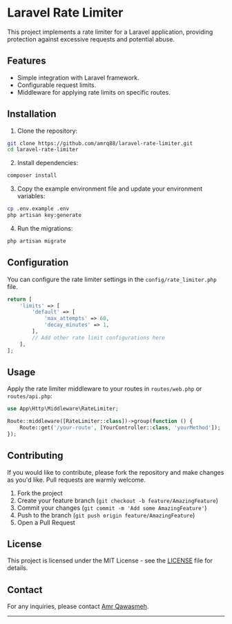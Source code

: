 
# Laravel Rate Limiter

This project implements a rate limiter for a Laravel application, providing protection against excessive requests and potential abuse.

## Features

- Simple integration with Laravel framework.
- Configurable request limits.
- Middleware for applying rate limits on specific routes.

## Installation

1. Clone the repository:

```sh
git clone https://github.com/amrq88/laravel-rate-limiter.git
cd laravel-rate-limiter
```

2. Install dependencies:

```sh
composer install
```

3. Copy the example environment file and update your environment variables:

```sh
cp .env.example .env
php artisan key:generate
```

4. Run the migrations:

```sh
php artisan migrate
```

## Configuration

You can configure the rate limiter settings in the `config/rate_limiter.php` file. 

```php
return [
    'limits' => [
        'default' => [
            'max_attempts' => 60,
            'decay_minutes' => 1,
        ],
        // Add other rate limit configurations here
    ],
];
```

## Usage

Apply the rate limiter middleware to your routes in `routes/web.php` or `routes/api.php`:

```php
use App\Http\Middleware\RateLimiter;

Route::middleware([RateLimiter::class])->group(function () {
    Route::get('/your-route', [YourController::class, 'yourMethod']);
});
```

## Contributing

If you would like to contribute, please fork the repository and make changes as you'd like. Pull requests are warmly welcome.

1. Fork the project
2. Create your feature branch (`git checkout -b feature/AmazingFeature`)
3. Commit your changes (`git commit -m 'Add some AmazingFeature'`)
4. Push to the branch (`git push origin feature/AmazingFeature`)
5. Open a Pull Request

## License

This project is licensed under the MIT License - see the [LICENSE](LICENSE) file for details.

## Contact

For any inquiries, please contact [Amr Qawasmeh](mailto:amrq88@gmail.com).

---
